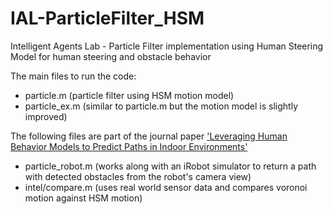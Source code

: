 IAL-ParticleFilter_HSM
======================

Intelligent Agents Lab - Particle Filter implementation using Human Steering Model for human steering and obstacle behavior

The main files to run the code:
* particle.m (particle filter using HSM motion model)
* particle_ex.m (similar to particle.m but the motion model is slightly improved)

The following files are part of the journal paper ['Leveraging Human Behavior Models to Predict Paths in Indoor Environments'](http://www.sciencedirect.com/science/article/pii/S1574119211000289)
* particle_robot.m (works along with an iRobot simulator to return a path with detected obstacles from the robot's camera view)
* intel/compare.m (uses real world sensor data and compares voronoi motion against HSM motion)